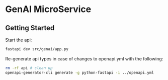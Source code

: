 # GenAI MicroService

## Getting Started
Start the api:
```sh
fastapi dev src/genai/app.py
```

Re-generate api types in case of changes to openapi.yml with the following:
```sh
rm -rf api # clean up
openapi-generator-cli generate -g python-fastapi -i ../openapi.yml
```
